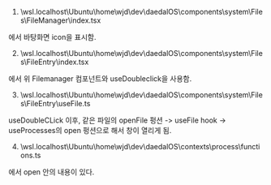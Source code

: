 1. \\wsl.localhost\Ubuntu\home\wjd\dev\daedalOS\components\system\Files\FileManager\index.tsx

에서 바탕화면 icon을 표시함.

2. \\wsl.localhost\Ubuntu\home\wjd\dev\daedalOS\components\system\Files\FileEntry\index.tsx

에서 위 Filemanager 컴포넌트와 useDoubleclick을 사용함.

3. \\wsl.localhost\Ubuntu\home\wjd\dev\daedalOS\components\system\Files\FileEntry\useFile.ts

useDoubleCLick 이후, 같은 파일의 openFile 펑션 -> useFile hook -> useProcesses의 open 펑션으로 해서 창이 열리게 됨.

4. \\wsl.localhost\Ubuntu\home\wjd\dev\daedalOS\contexts\process\functions.ts

에서 open 안의 내용이 있다.

